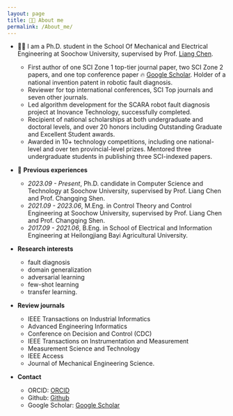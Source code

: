 ```yaml
---
layout: page
title: 👨‍🎓 About me
permalink: /About_me/
---
```


- 👨‍🎓 I am a Ph.D. student in the School Of Mechanical and Electrical Engineering at Soochow University, supervised by Prof. [Liang Chen](https://jdxy.suda.edu.cn/).
  - First author of one SCI Zone 1 top-tier journal paper, two SCI Zone 2 papers, and one top conference paper 🔥 [Google Scholar](https://scholar.google.com/citations?user=Ag4Bcb6bUv4C). Holder of a national invention patent in robotic fault diagnosis.
  - Reviewer for top international conferences, SCI Top journals and seven other journals.
  - Led algorithm development for the SCARA robot fault diagnosis project at Inovance Technology, successfully completed.
  - Recipient of national scholarships at both undergraduate and doctoral levels, and over 20 honors including Outstanding Graduate and Excellent Student awards.
  - Awarded in 10+ technology competitions, including one national-level and over ten provincial-level prizes. Mentored three undergraduate students in publishing three SCI-indexed papers.
  
- 📖 **Previous experiences**
  - *2023.09 - Present*, Ph.D. candidate in Computer Science and Technology at Soochow University, supervised by Prof. Liang Chen and Prof. Changqing Shen.
  - *2021.09 - 2023.06*, M.Eng. in Control Theory and Control Engineering at Soochow University, supervised by Prof. Liang Chen and Prof. Changqing Shen.
  - *2017.09 - 2021.06*, B.Eng. in School of Electrical and Information Engineering at Heilongjiang Bayi Agricultural University.

- **Research interests**
  - fault diagnosis
  - domain generalization
  - adversarial learning
  - few-shot learning
  - transfer learning.
  
- **Review journals**
  - IEEE Transactions on Industrial Informatics
  - Advanced Engineering Informatics
  - Conference on Decision and Control (CDC)
  - IEEE Transactions on Instrumentation and Measurement
  - Measurement Science and Technology
  - IEEE Access
  - Journal of Mechanical Engineering Science.
- **Contact**
  - ORCID: [ORCID](https://orcid.org/0000-0001-8970-1345)
  - Github: [Github](https://github.com/qtchen730)
  - Google Scholar: [Google Scholar](https://scholar.google.com/citations?user=Ag4Bcb6bUv4C)


